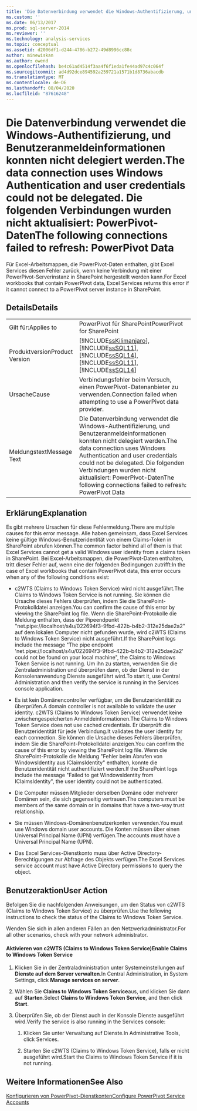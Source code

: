```yaml
---
title: 'Die Datenverbindung verwendet die Windows-Authentifizierung, und Benutzeranmeldeinformationen konnten nicht delegiert werden. Die folgenden Verbindungen wurden nicht aktualisiert: Power Pivot-Daten | Microsoft-Dokumentation'
ms.custom: ''
ms.date: 06/13/2017
ms.prod: sql-server-2014
ms.reviewer: ''
ms.technology: analysis-services
ms.topic: conceptual
ms.assetid: d2006df1-d244-4786-b272-49d8996cc88c
author: minewiskan
ms.author: owend
ms.openlocfilehash: be4c61ad4514f3aa4f6f1eda1fe44ad97c4c064f
ms.sourcegitcommit: ad4d92dce894592a259721a1571b1d8736abacdb
ms.translationtype: MT
ms.contentlocale: de-DE
ms.lasthandoff: 08/04/2020
ms.locfileid: "87616248"
---
```

# <a name="the-data-connection-uses-windows-authentication-and-user-credentials-could-not-be-delegated-the-following-connections-failed-to-refresh-powerpivot-data"></a><span data-ttu-id="15d86-103">Die Datenverbindung verwendet die Windows-Authentifizierung, und Benutzeranmeldeinformationen konnten nicht delegiert werden.</span><span class="sxs-lookup"><span data-stu-id="15d86-103">The data connection uses Windows Authentication and user credentials could not be delegated.</span></span> <span data-ttu-id="15d86-104">Die folgenden Verbindungen wurden nicht aktualisiert: PowerPivot-Daten</span><span class="sxs-lookup"><span data-stu-id="15d86-104">The following connections failed to refresh: PowerPivot Data</span></span>
  <span data-ttu-id="15d86-105">Für Excel-Arbeitsmappen, die PowerPivot-Daten enthalten, gibt Excel Services diesen Fehler zurück, wenn keine Verbindung mit einer PowerPivot-Serverinstanz in SharePoint hergestellt werden kann.</span><span class="sxs-lookup"><span data-stu-id="15d86-105">For Excel workbooks that contain PowerPivot data, Excel Services returns this error if it cannot connect to a PowerPivot server instance in SharePoint.</span></span>  
  
## <a name="details"></a><span data-ttu-id="15d86-106">Details</span><span class="sxs-lookup"><span data-stu-id="15d86-106">Details</span></span>  
  
|||  
|-|-|  
|<span data-ttu-id="15d86-107">Gilt für:</span><span class="sxs-lookup"><span data-stu-id="15d86-107">Applies to</span></span>|<span data-ttu-id="15d86-108">PowerPivot für SharePoint</span><span class="sxs-lookup"><span data-stu-id="15d86-108">PowerPivot for SharePoint</span></span>|  
|<span data-ttu-id="15d86-109">Produktversion</span><span class="sxs-lookup"><span data-stu-id="15d86-109">Product Version</span></span>|[!INCLUDE[ssKilimanjaro](../../includes/sskilimanjaro-md.md)]<span data-ttu-id="15d86-110">, [!INCLUDE[ssSQL11](../../includes/sssql11-md.md)], [!INCLUDE[ssSQL14](../../includes/sssql14-md.md)]</span><span class="sxs-lookup"><span data-stu-id="15d86-110">, [!INCLUDE[ssSQL11](../../includes/sssql11-md.md)], [!INCLUDE[ssSQL14](../../includes/sssql14-md.md)]</span></span>|  
|<span data-ttu-id="15d86-111">Ursache</span><span class="sxs-lookup"><span data-stu-id="15d86-111">Cause</span></span>|<span data-ttu-id="15d86-112">Verbindungsfehler beim Versuch, einen PowerPivot-Datenanbieter zu verwenden.</span><span class="sxs-lookup"><span data-stu-id="15d86-112">Connection failed when attempting to use a PowerPivot data provider.</span></span>|  
|<span data-ttu-id="15d86-113">Meldungstext</span><span class="sxs-lookup"><span data-stu-id="15d86-113">Message Text</span></span>|<span data-ttu-id="15d86-114">Die Datenverbindung verwendet die Windows-Authentifizierung, und Benutzeranmeldeinformationen konnten nicht delegiert werden.</span><span class="sxs-lookup"><span data-stu-id="15d86-114">The data connection uses Windows Authentication and user credentials could not be delegated.</span></span> <span data-ttu-id="15d86-115">Die folgenden Verbindungen wurden nicht aktualisiert: PowerPivot-Daten</span><span class="sxs-lookup"><span data-stu-id="15d86-115">The following connections failed to refresh: PowerPivot Data</span></span>|  
  
## <a name="explanation"></a><span data-ttu-id="15d86-116">Erklärung</span><span class="sxs-lookup"><span data-stu-id="15d86-116">Explanation</span></span>  
 <span data-ttu-id="15d86-117">Es gibt mehrere Ursachen für diese Fehlermeldung.</span><span class="sxs-lookup"><span data-stu-id="15d86-117">There are multiple causes for this error message.</span></span> <span data-ttu-id="15d86-118">Alle haben gemeinsam, dass Excel Services keine gültige Windows-Benutzeridentität von einem Claims-Token in SharePoint abrufen können.</span><span class="sxs-lookup"><span data-stu-id="15d86-118">The common factor behind all of them is that Excel Services cannot get a valid Windows user identity from a claims token in SharePoint.</span></span> <span data-ttu-id="15d86-119">Bei Excel-Arbeitsmappen, die PowerPivot-Daten enthalten, tritt dieser Fehler auf, wenn eine der folgenden Bedingungen zutrifft:</span><span class="sxs-lookup"><span data-stu-id="15d86-119">In the case of Excel workbooks that contain PowerPivot data, this error occurs when any of the following conditions exist:</span></span>  
  
-   <span data-ttu-id="15d86-120">c2WTS (Claims to Windows Token Service) wird nicht ausgeführt.</span><span class="sxs-lookup"><span data-stu-id="15d86-120">The Claims to Windows Token Service is not running.</span></span> <span data-ttu-id="15d86-121">Sie können die Ursache dieses Fehlers überprüfen, indem Sie die SharePoint-Protokolldatei anzeigen.</span><span class="sxs-lookup"><span data-stu-id="15d86-121">You can confirm the cause of this error by viewing the SharePoint log file.</span></span> <span data-ttu-id="15d86-122">Wenn die SharePoint-Protokolle die Meldung enthalten, dass der Pipeendpunkt "net.pipe://localhost/s4u/022694f3-9fbd-422b-b4b2-312e25dae2a2" auf dem lokalen Computer nicht gefunden wurde, wird c2WTS (Claims to Windows Token Service) nicht ausgeführt.</span><span class="sxs-lookup"><span data-stu-id="15d86-122">If the SharePoint logs include the message "The pipe endpoint 'net.pipe://localhost/s4u/022694f3-9fbd-422b-b4b2-312e25dae2a2' could not be found on your local machine", the Claims to Windows Token Service is not running.</span></span> <span data-ttu-id="15d86-123">Um ihn zu starten, verwenden Sie die Zentraladministration und überprüfen dann, ob der Dienst in der Konsolenanwendung Dienste ausgeführt wird.</span><span class="sxs-lookup"><span data-stu-id="15d86-123">To start it, use Central Administration and then verify the service is running in the Services console application.</span></span>  
  
-   <span data-ttu-id="15d86-124">Es ist kein Domänencontroller verfügbar, um die Benutzeridentität zu überprüfen.</span><span class="sxs-lookup"><span data-stu-id="15d86-124">A domain controller is not available to validate the user identity.</span></span> <span data-ttu-id="15d86-125">c2WTS (Claims to Windows Token Service) verwendet keine zwischengespeicherten Anmeldeinformationen.</span><span class="sxs-lookup"><span data-stu-id="15d86-125">The Claims to Windows Token Service does not use cached credentials.</span></span> <span data-ttu-id="15d86-126">Er überprüft die Benutzeridentität für jede Verbindung.</span><span class="sxs-lookup"><span data-stu-id="15d86-126">It validates the user identity for each connection.</span></span> <span data-ttu-id="15d86-127">Sie können die Ursache dieses Fehlers überprüfen, indem Sie die SharePoint-Protokolldatei anzeigen.</span><span class="sxs-lookup"><span data-stu-id="15d86-127">You can confirm the cause of this error by viewing the SharePoint log file.</span></span> <span data-ttu-id="15d86-128">Wenn die SharePoint-Protokolle die Meldung "Fehler beim Abrufen von WindowsIdentity aus IClaimsIdentity" enthalten, konnte die Benutzeridentität nicht authentifiziert werden.</span><span class="sxs-lookup"><span data-stu-id="15d86-128">If the SharePoint logs include the message "Failed to get WindowsIdentity from IClaimsIdentity", the user identity could not be authenticated.</span></span>  
  
-   <span data-ttu-id="15d86-129">Die Computer müssen Mitglieder derselben Domäne oder mehrerer Domänen sein, die sich gegenseitig vertrauen.</span><span class="sxs-lookup"><span data-stu-id="15d86-129">The computers must be members of the same domain or in domains that have a two-way trust relationship.</span></span>  
  
-   <span data-ttu-id="15d86-130">Sie müssen Windows-Domänenbenutzerkonten verwenden.</span><span class="sxs-lookup"><span data-stu-id="15d86-130">You must use Windows domain user accounts.</span></span> <span data-ttu-id="15d86-131">Die Konten müssen über einen Universal Principal Name (UPN) verfügen.</span><span class="sxs-lookup"><span data-stu-id="15d86-131">The accounts must have a Universal Principal Name (UPN).</span></span>  
  
-   <span data-ttu-id="15d86-132">Das Excel Services-Dienstkonto muss über Active Directory-Berechtigungen zur Abfrage des Objekts verfügen.</span><span class="sxs-lookup"><span data-stu-id="15d86-132">The Excel Services service account must have Active Directory permissions to query the object.</span></span>  
  
## <a name="user-action"></a><span data-ttu-id="15d86-133">Benutzeraktion</span><span class="sxs-lookup"><span data-stu-id="15d86-133">User Action</span></span>  
 <span data-ttu-id="15d86-134">Befolgen Sie die nachfolgenden Anweisungen, um den Status von c2WTS (Claims to Windows Token Service) zu überprüfen.</span><span class="sxs-lookup"><span data-stu-id="15d86-134">Use the following instructions to check the status of the Claims to Windows Token Service.</span></span>  
  
 <span data-ttu-id="15d86-135">Wenden Sie sich in allen anderen Fällen an den Netzwerkadministrator.</span><span class="sxs-lookup"><span data-stu-id="15d86-135">For all other scenarios, check with your network administrator.</span></span>  
  
#### <a name="enable-claims-to-windows-token-service"></a><span data-ttu-id="15d86-136">Aktivieren von c2WTS (Claims to Windows Token Service)</span><span class="sxs-lookup"><span data-stu-id="15d86-136">Enable Claims to Windows Token Service</span></span>  
  
1.  <span data-ttu-id="15d86-137">Klicken Sie in der Zentraladministration unter Systemeinstellungen auf **Dienste auf dem Server verwalten**.</span><span class="sxs-lookup"><span data-stu-id="15d86-137">In Central Administration, in System Settings, click **Manage services on server**.</span></span>  
  
2.  <span data-ttu-id="15d86-138">Wählen Sie **Claims to Windows Token Service**aus, und klicken Sie dann auf **Starten**.</span><span class="sxs-lookup"><span data-stu-id="15d86-138">Select **Claims to Windows Token Service**, and then click **Start**.</span></span>  
  
3.  <span data-ttu-id="15d86-139">Überprüfen Sie, ob der Dienst auch in der Konsole Dienste ausgeführt wird.</span><span class="sxs-lookup"><span data-stu-id="15d86-139">Verify the service is also running in the Services console:</span></span>  
  
    1.  <span data-ttu-id="15d86-140">Klicken Sie unter Verwaltung auf Dienste.</span><span class="sxs-lookup"><span data-stu-id="15d86-140">In Administrative Tools, click Services.</span></span>  
  
    2.  <span data-ttu-id="15d86-141">Starten Sie c2WTS (Claims to Windows Token Service), falls er nicht ausgeführt wird.</span><span class="sxs-lookup"><span data-stu-id="15d86-141">Start the Claims to Windows Token Service if it is not running.</span></span>  
  
## <a name="see-also"></a><span data-ttu-id="15d86-142">Weitere Informationen</span><span class="sxs-lookup"><span data-stu-id="15d86-142">See Also</span></span>  
 [<span data-ttu-id="15d86-143">Konfigurieren von PowerPivot-Dienstkonten</span><span class="sxs-lookup"><span data-stu-id="15d86-143">Configure PowerPivot Service Accounts</span></span>](configure-power-pivot-service-accounts.md)  
  
  
